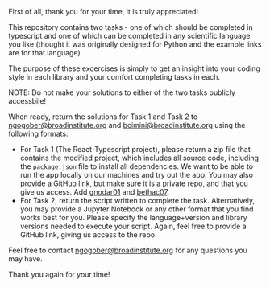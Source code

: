 First of all, thank you for your time, it is truly appreciated!

This repository contains two tasks - one of which should be completed in typescript and one of which can be completed in any scientific language you like (thought it was originally designed for Python and the example links are for that language). 

The purpose of these excercises is simply to get an insight into your coding style in each library and your comfort completing tasks in each.

NOTE: Do not make your solutions to either of the two tasks publicly accessbile!

When ready, return the solutions for Task 1 and Task 2 to [ngogober@broadinstitute.org](ngogober@broadinstitute.org) 
and [bcimini@broadinstitute.org](bcimini@broadinstitute.org) using the following formats:
- For Task 1 (The React-Typescript project), please return a zip file that contains the modified project,
 which includes all source code, including the `package.json` file to install all dependencies. We want to be able to 
 run the app locally on our machines and try out the app. You may also provide a GitHub link, but make sure it is a private repo, and that you give us access. Add [gnodar01](https://github.com/gnodar01/) and [bethac07](https://github.com/bethac07).
- For Task 2, return the script written to complete the task. Alternatively, you may 
provide a Jupyter Notebook or any other format that you find works best for you. Please specify the language+version and 
library versions needed to execute your script. Again, feel free to provide a GitHub link, giving us access to the repo.


Feel free to contact [ngogober@broadinstitute.org](ngogober@broadinstitute.org) for any questions you may have. 

Thank you again for your time!

